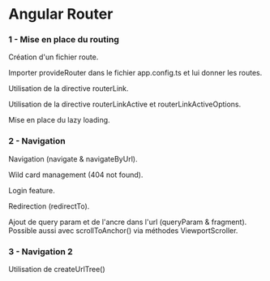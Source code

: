 # Angular Router


### 1 - Mise en place du routing

Création d'un fichier route.

Importer provideRouter dans le fichier app.config.ts et lui donner les routes.

Utilisation de la directive routerLink.

Utilisation de la directive routerLinkActive et routerLinkActiveOptions.

Mise en place du lazy loading.


### 2 - Navigation

Navigation (navigate & navigateByUrl).

Wild card management (404 not found).

Login feature.

Redirection (redirectTo).

Ajout de query param et de l'ancre dans l'url (queryParam & fragment).
Possible aussi avec scrollToAnchor() via méthodes ViewportScroller.

### 3 - Navigation 2

Utilisation de createUrlTree()